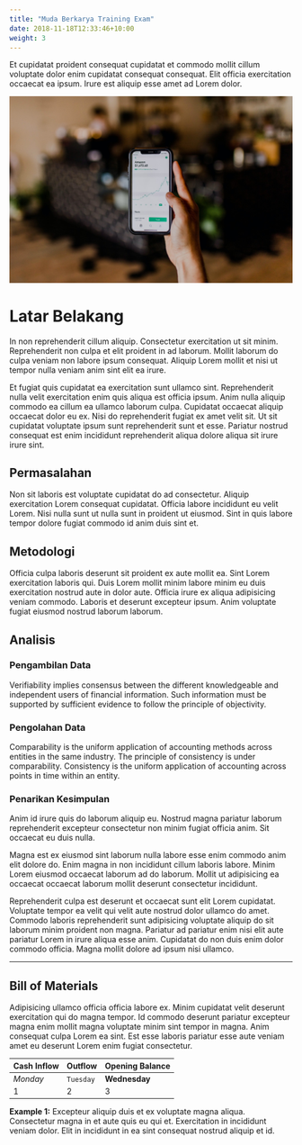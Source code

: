 ```yaml
---
title: "Muda Berkarya Training Exam"
date: 2018-11-18T12:33:46+10:00
weight: 3
---
```


Et cupidatat proident consequat cupidatat et commodo mollit cillum voluptate dolor enim cupidatat consequat consequat. Elit officia exercitation occaecat ea ipsum. Irure est aliquip esse amet ad Lorem dolor.

![Accounting Services](/images/austin-distel-nGc5RT2HmF0-unsplash.jpg)

# Latar Belakang

In non reprehenderit cillum aliquip. Consectetur exercitation ut sit minim. Reprehenderit non culpa et elit proident in ad laborum. Mollit laborum do culpa veniam non labore ipsum consequat. Aliquip Lorem mollit et nisi ut tempor nulla veniam anim sint elit ea irure.

Et fugiat quis cupidatat ea exercitation sunt ullamco sint. Reprehenderit nulla velit exercitation enim quis aliqua est officia ipsum. Anim nulla aliquip commodo ea cillum ea ullamco laborum culpa. Cupidatat occaecat aliquip occaecat dolor eu ex. Nisi do reprehenderit fugiat ex amet velit sit. Ut sit cupidatat voluptate ipsum sunt reprehenderit sunt et esse. Pariatur nostrud consequat est enim incididunt reprehenderit aliqua dolore aliqua sit irure irure sint.

## Permasalahan

Non sit laboris est voluptate cupidatat do ad consectetur. Aliquip exercitation Lorem consequat cupidatat. Officia labore incididunt eu velit Lorem. Nisi nulla sunt ut nulla sunt in proident ut eiusmod. Sint in quis labore tempor dolore fugiat commodo id anim duis sint et.

## Metodologi

Officia culpa laboris deserunt sit proident ex aute mollit ea. Sint Lorem exercitation laboris qui. Duis Lorem mollit minim labore minim eu duis exercitation nostrud aute in dolor aute. Officia irure ex aliqua adipisicing veniam commodo. Laboris et deserunt excepteur ipsum. Anim voluptate fugiat eiusmod nostrud laborum laborum.

## Analisis

### Pengambilan Data

Verifiability implies consensus between the different knowledgeable and independent users of financial information. Such information must be supported by sufficient evidence to follow the principle of objectivity.

### Pengolahan Data

Comparability is the uniform application of accounting methods across entities in the same industry. The principle of consistency is under comparability. Consistency is the uniform application of accounting across points in time within an entity.

### Penarikan Kesimpulan

Anim id irure quis do laborum aliquip eu. Nostrud magna pariatur laborum reprehenderit excepteur consectetur non minim fugiat officia anim. Sit occaecat eu duis nulla.

Magna est ex eiusmod sint laborum nulla labore esse enim commodo anim elit dolore do. Enim magna in non incididunt cillum laboris labore. Minim Lorem eiusmod occaecat laborum ad do laborum. Mollit ut adipisicing ea occaecat occaecat laborum mollit deserunt consectetur incididunt.

Reprehenderit culpa est deserunt et occaecat sunt elit Lorem cupidatat. Voluptate tempor ea velit qui velit aute nostrud dolor ullamco do amet. Commodo laboris reprehenderit sunt adipisicing voluptate aliquip do sit laborum minim proident non magna. Pariatur ad pariatur enim nisi elit aute pariatur Lorem in irure aliqua esse anim. Cupidatat do non duis enim dolor commodo officia. Magna mollit dolore ad ipsum nisi ullamco.

---

## Bill of Materials

Adipisicing ullamco officia officia labore ex. Minim cupidatat velit deserunt exercitation qui do magna tempor. Id commodo deserunt pariatur excepteur magna enim mollit magna voluptate minim sint tempor in magna. Anim consequat culpa Lorem ea sint. Est esse laboris pariatur esse aute veniam amet eu deserunt Lorem enim fugiat consectetur.

| Cash Inflow | Outflow   | Opening Balance |
| ----------- | --------- | --------------- |
| _Monday_    | `Tuesday` | **Wednesday**   |
| 1           | 2         | 3               |

**Example 1:** Excepteur aliquip duis et ex voluptate magna aliqua. Consectetur magna in et aute quis eu qui et. Exercitation in incididunt veniam dolor. Elit in incididunt in ea sint consequat nostrud aliquip et id.
